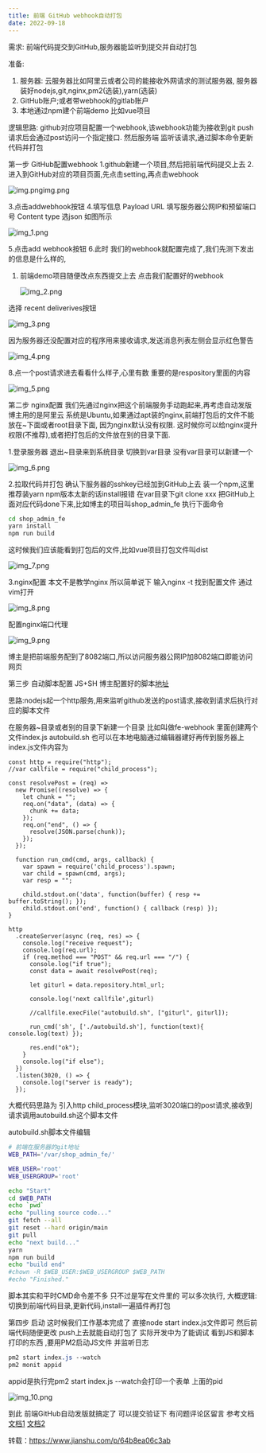 ```yaml
---
title: 前端 GitHub webhook自动打包
date: 2022-09-18
---
```

需求:
前端代码提交到GitHub,服务器能监听到提交并自动打包

准备:

1. 服务器:
   云服务器比如阿里云或者公司的能接收外网请求的测试服务器,
   服务器装好nodejs,git,nginx,pm2(选装),yarn(选装)
2. GitHub账户;或者带webhook的gitlab账户
3. 本地通过npm建个前端demo 比如vue项目

逻辑思路:
github对应项目配置一个webhook,该webhook功能为接收到git push请求后会通过post访问一个指定接口.
然后服务端 监听该请求,通过脚本命令更新代码并打包

第一步 GitHub配置webhook
1.github新建一个项目,然后把前端代码提交上去
2.进入到GitHub对应的项目页面,先点击setting,再点击webhook


![img.png](./article1/img.png)img.png



3.点击addwebhook按钮
4.填写信息
Payload URL 填写服务器公网IP和预留端口号
Content type 选json 如图所示


![img_1.png](./article1/img_1.png)


5.点击add webhook按钮
6.此时 我们的webhook就配置完成了,我们先测下发出的信息是什么样的,

1. 前端demo项目随便改点东西提交上去
   点击我们配置好的webhook

   ![img_2.png](./article1/img_2.png)

选择 recent deliverives按钮



![img_3.png](./article1/img_3.png)

因为服务器还没配置对应的程序用来接收请求,发送消息列表左侧会显示红色警告



![img_4.png](./article1/img_4.png)

8.点一个post请求进去看看什么样子,心里有数
重要的是respository里面的内容



![img_5.png](./article1/img_5.png)

第二步 nginx配置
我们先通过nginx把这个前端服务手动跑起来,再考虑自动发版
博主用的是阿里云 系统是Ubuntu,如果通过apt装的nginx,前端打包后的文件不能放在~下面或者root目录下面,
因为nginx默认没有权限.
这时候你可以给nginx提升权限(不推荐),或者把打包后的文件放在别的目录下面.

1.登录服务器 退出~目录来到系统目录  切换到var目录 没有var目录可以新建一个



![img_6.png](./article1/img_6.png)

2.拉取代码并打包
确认下服务器的sshkey已经加到GitHub上去
装一个npm,这里推荐装yarn  npm版本太新的话install报错
在var目录下git clone xxx 把GitHub上面对应代码done下来,比如博主的项目叫shop_admin_fe
执行下面命令



```bash
cd shop_admin_fe
yarn install
npm run build
```

这时候我们应该能看到打包后的文件,比如vue项目打包文件叫dist



![img_7.png](./article1/img_7.png)

3.nginx配置
本文不是教学nginx 所以简单说下
输入nginx -t 找到配置文件 通过vim打开



![img_8.png](./article1/img_8.png)

配置nginx端口代理

![img_9.png](./article1/img_9.png)



博主是把前端服务配到了8082端口,所以访问服务器公网IP加8082端口即能访问网页

第三步 自动脚本配置 JS+SH
博主配置好的脚本[地址](https://links.jianshu.com/go?to=https%3A%2F%2Fgithub.com%2Fbill-mark%2Ffe-webhook)

思路:nodejs起一个http服务,用来监听github发送的post请求,接收到请求后执行对应的脚本文件

在服务器~目录或者别的目录下新建一个目录  比如叫做fe-webhook
里面创建两个文件index.js  autobuild.sh
也可以在本地电脑通过编辑器建好再传到服务器上
index.js文件内容为



```tsx
const http = require("http");
//var callfile = require("child_process");

const resolvePost = (req) =>
  new Promise((resolve) => {
    let chunk = "";
    req.on("data", (data) => {
      chunk += data;
    });
    req.on("end", () => {
      resolve(JSON.parse(chunk));
    });
  });

  function run_cmd(cmd, args, callback) {
    var spawn = require('child_process').spawn;
    var child = spawn(cmd, args);
    var resp = "";

    child.stdout.on('data', function(buffer) { resp += buffer.toString(); });
    child.stdout.on('end', function() { callback (resp) });
}

http
  .createServer(async (req, res) => {
    console.log("receive request");
    console.log(req.url);
    if (req.method === "POST" && req.url === "/") {
      console.log("if true");
      const data = await resolvePost(req);

      let giturl = data.repository.html_url;

      console.log('next callfile',giturl)

      //callfile.execFile("autobuild.sh", ["giturl", giturl]);

      run_cmd('sh', ['./autobuild.sh'], function(text){ console.log(text) });

      res.end("ok");
    }
    console.log("if else");
  })
  .listen(3020, () => {
    console.log("server is ready");
  });
```

大概代码思路为 引入http child_process模块,监听3020端口的post请求,接收到请求调用autobuild.sh这个脚本文件

autobuild.sh脚本文件编辑



```bash
# 前端在服务器的git地址
WEB_PATH='/var/shop_admin_fe/'

WEB_USER='root'
WEB_USERGROUP='root'

echo "Start"
cd $WEB_PATH
echo `pwd`
echo "pulling source code..."
git fetch --all
git reset --hard origin/main
git pull
echo "next build..."
yarn
npm run build
echo "build end"
#chown -R $WEB_USER:$WEB_USERGROUP $WEB_PATH
#echo "Finished."
```

脚本其实和平时CMD命令差不多 只不过是写在文件里的 可以多次执行,
大概逻辑:
切换到前端代码目录,更新代码,install一遍插件再打包

第四步 启动
这时候我们工作基本完成了 直接node start index.js文件即可
然后前端代码随便更改 push上去就能自动打包了
实际开发中为了能调试 看到JS和脚本打印的东西 ,要用PM2启动JS文件 并监听日志



```css
pm2 start index.js --watch
pm2 monit appid
```

appid是执行完pm2 start index.js --watch会打印一个表单 上面的pid



![img_10.png](./article1/img_10.png)

到此 前端GitHub自动发版就搞定了 可以提交验证下 有问题评论区留言
参考文档 [文档1](https://links.jianshu.com/go?to=https%3A%2F%2Fjuejin.cn%2Fpost%2F6844904148668792839%23heading-23) [文档2](https://links.jianshu.com/go?to=https%3A%2F%2Fjuejin.cn%2Fpost%2F6844903943466647560%23heading-2)

转载：https://www.jianshu.com/p/64b8ea06c3ab
